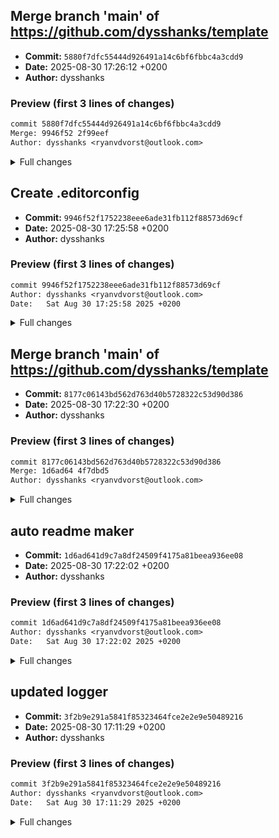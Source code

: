 
## Merge branch 'main' of https://github.com/dysshanks/template
- **Commit:** `5880f7dfc55444d926491a14c6bf6fbbc4a3cdd9`
- **Date:** 2025-08-30 17:26:12 +0200
- **Author:** dysshanks

### Preview (first 3 lines of changes)
```diff
commit 5880f7dfc55444d926491a14c6bf6fbbc4a3cdd9
Merge: 9946f52 2f99eef
Author: dysshanks <ryanvdvorst@outlook.com>
```

<details><summary>Full changes</summary>

```diff
commit 5880f7dfc55444d926491a14c6bf6fbbc4a3cdd9
Merge: 9946f52 2f99eef
Author: dysshanks <ryanvdvorst@outlook.com>
Date:   Sat Aug 30 17:26:12 2025 +0200

    Merge branch 'main' of https://github.com/dysshanks/template

```

</details>

## Create .editorconfig
- **Commit:** `9946f52f1752238eee6ade31fb112f88573d69cf`
- **Date:** 2025-08-30 17:25:58 +0200
- **Author:** dysshanks

### Preview (first 3 lines of changes)
```diff
commit 9946f52f1752238eee6ade31fb112f88573d69cf
Author: dysshanks <ryanvdvorst@outlook.com>
Date:   Sat Aug 30 17:25:58 2025 +0200
```

<details><summary>Full changes</summary>

```diff
commit 9946f52f1752238eee6ade31fb112f88573d69cf
Author: dysshanks <ryanvdvorst@outlook.com>
Date:   Sat Aug 30 17:25:58 2025 +0200

    Create .editorconfig
    
    made a simple editorconfig

diff --git a/.editorconfig b/.editorconfig
new file mode 100644
index 0000000..86199ac
--- /dev/null
+++ b/.editorconfig
@@ -0,0 +1,9 @@
+root = true
+
+[*]
+charset = utf-8
+end_of_line = lf
+indent_style = tab
+insert_final_newline = true
+tab_width = 2
+trim_trailing_whitespace = true
\ No newline at end of file
```

</details>


## Merge branch 'main' of https://github.com/dysshanks/template
- **Commit:** `8177c06143bd562d763d40b5728322c53d90d386`
- **Date:** 2025-08-30 17:22:30 +0200
- **Author:** dysshanks

### Preview (first 3 lines of changes)
```diff
commit 8177c06143bd562d763d40b5728322c53d90d386
Merge: 1d6ad64 4f7dbd5
Author: dysshanks <ryanvdvorst@outlook.com>
```

<details><summary>Full changes</summary>

```diff
commit 8177c06143bd562d763d40b5728322c53d90d386
Merge: 1d6ad64 4f7dbd5
Author: dysshanks <ryanvdvorst@outlook.com>
Date:   Sat Aug 30 17:22:30 2025 +0200

    Merge branch 'main' of https://github.com/dysshanks/template

```

</details>

## auto readme maker
- **Commit:** `1d6ad641d9c7a8df24509f4175a81beea936ee08`
- **Date:** 2025-08-30 17:22:02 +0200
- **Author:** dysshanks

### Preview (first 3 lines of changes)
```diff
commit 1d6ad641d9c7a8df24509f4175a81beea936ee08
Author: dysshanks <ryanvdvorst@outlook.com>
Date:   Sat Aug 30 17:22:02 2025 +0200
```

<details><summary>Full changes</summary>

```diff
commit 1d6ad641d9c7a8df24509f4175a81beea936ee08
Author: dysshanks <ryanvdvorst@outlook.com>
Date:   Sat Aug 30 17:22:02 2025 +0200

    auto readme maker

diff --git a/.github/workflows/readme.yml b/.github/workflows/readme.yml
new file mode 100644
index 0000000..d991b6b
--- /dev/null
+++ b/.github/workflows/readme.yml
@@ -0,0 +1,53 @@
+name: Generate README
+
+on:
+  push:
+    branches:
+      - main
+  workflow_dispatch:
+
+jobs:
+  generate-readme:
+    runs-on: ubuntu-latest
+    steps:
+      - name: Checkout repo
+        uses: actions/checkout@v3
+
+      - name: Get repository name
+        id: repo
+        run: echo "repo_name=${GITHUB_REPOSITORY##*/}" >> $GITHUB_OUTPUT
+
+      - name: Check if README exists
+        id: check_readme
+        run: |
+          if [ -f README.md ]; then
+            echo "exists=true" >> $GITHUB_OUTPUT
+          else
+            echo "exists=false" >> $GITHUB_OUTPUT
+          fi
+
+      - name: Generate README
+        if: steps.check_readme.outputs.exists == 'false'
+        run: |
+          cat <<EOF > README.md
+          # ${{
+            steps.repo.outputs.repo_name
+          }}
+
+          ![Build](https://github.com/${GITHUB_REPOSITORY}/actions/workflows/readme-generator.yml/badge.svg)
+          ![Issues](https://img.shields.io/github/issues/${GITHUB_REPOSITORY})
+          ![Stars](https://img.shields.io/github/stars/${GITHUB_REPOSITORY})
+          ![License](https://img.shields.io/github/license/${GITHUB_REPOSITORY})
+
+          ---
+          *This README was auto-generated.*
+          EOF
+
+      - name: Commit and push README
+        if: steps.check_readme.outputs.exists == 'false'
+        run: |
+          git config --global user.name "github-actions[bot]"
+          git config --global user.email "github-actions[bot]@users.noreply.github.com"
+          git add README.md
+          git commit -m "Auto-generate README.md"
+          git push
```

</details>


## updated logger
- **Commit:** `3f2b9e291a5841f85323464fce2e2e9e50489216`
- **Date:** 2025-08-30 17:11:29 +0200
- **Author:** dysshanks

### Preview (first 3 lines of changes)
```diff
commit 3f2b9e291a5841f85323464fce2e2e9e50489216
Author: dysshanks <ryanvdvorst@outlook.com>
Date:   Sat Aug 30 17:11:29 2025 +0200
```

<details><summary>Full changes</summary>

```diff
commit 3f2b9e291a5841f85323464fce2e2e9e50489216
Author: dysshanks <ryanvdvorst@outlook.com>
Date:   Sat Aug 30 17:11:29 2025 +0200

    updated logger
    
    hopefully made the permissions work and it should not loop on itself

diff --git a/.github/workflows/commit-log.yml b/.github/workflows/commit-log.yml
index 08479d6..ab27135 100644
--- a/.github/workflows/commit-log.yml
+++ b/.github/workflows/commit-log.yml
@@ -5,8 +5,12 @@ on:
     branches:
       - main
 
+permissions:
+  contents: write
+
 jobs:
   log-commits:
+    if: github.actor != 'github-actions[bot]'
     runs-on: ubuntu-latest
 
     steps:
@@ -14,6 +18,7 @@ jobs:
         uses: actions/checkout@v3
         with:
           fetch-depth: 0
+          token: ${{ secrets.GITHUB_TOKEN }}
 
       - name: Gather commit info
         run: |
```

</details>

